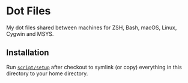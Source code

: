 # Dot Files
My dot files shared between machines for ZSH, Bash, macOS, Linux, Cygwin and MSYS.

## Installation
Run [`script/setup`](https://github.com/krider2010/dotfiles/blob/master/script/setup) after checkout to symlink (or copy) everything in this directory to your home directory.
